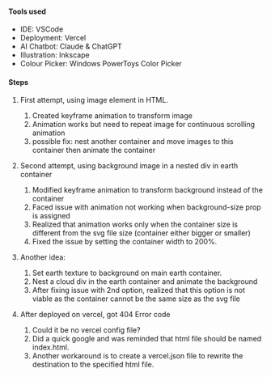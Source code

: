 #### Tools used
- IDE: VSCode
- Deployment: Vercel
- AI Chatbot: Claude & ChatGPT
- Illustration: Inkscape
- Colour Picker: Windows PowerToys Color Picker

#### Steps
1. First attempt, using image element in HTML.
	1. Created keyframe animation to transform image
	2. Animation works but need to repeat image for continuous scrolling animation
	3. possible fix: nest another container and move images to this container then animate the container 
2. Second attempt, using background image in a nested div in earth container
	1. Modified keyframe animation to transform background instead of the container
	2. Faced issue with animation not working when background-size prop is assigned
	3. Realized that animation works only when the container size is different from the svg file size (container either bigger or smaller)
	4. Fixed the issue by setting the container width to 200%.

3. Another idea:
	1. Set earth texture to background on main earth container.
	2. Nest a cloud div in the earth container and animate the background
	3. After fixing issue with 2nd option, realized that this option is not viable as the container cannot be the same size as the svg file

4. After deployed on vercel, got 404 Error code
	1. Could it be no vercel config file?
	2. Did a quick google and was reminded that html file should be named index.html. 
	3. Another workaround is to create a vercel.json file to rewrite the destination to the specified html file. 